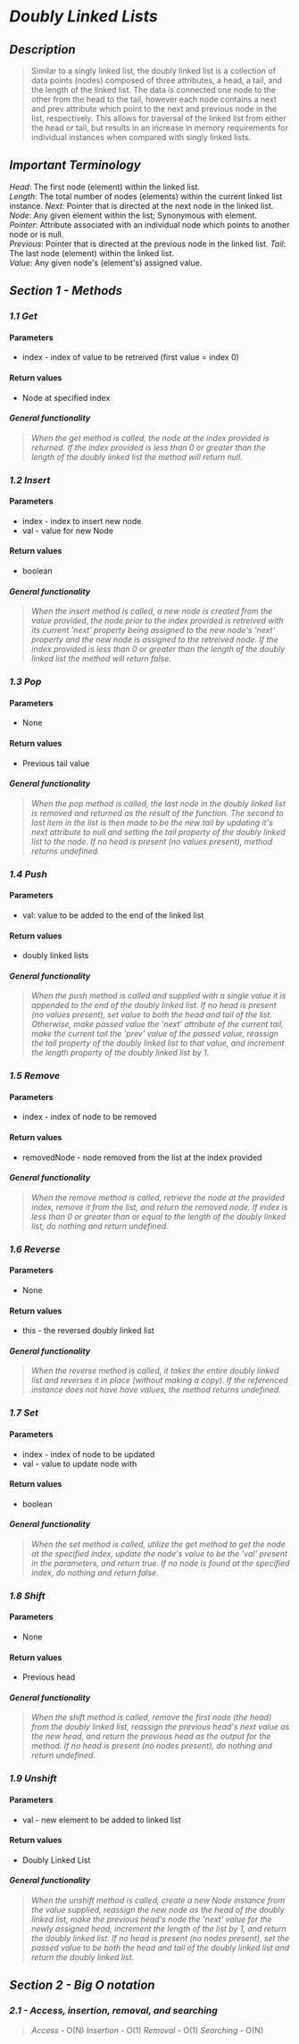 # ***Doubly Linked Lists***

## ***Description***
> Similar to a singly linked list, the doubly linked list is a collection of data points (nodes) composed of three attributes, a head, a tail, and the length of the linked list. The data is connected one node to the other from the head to the tail, however each node contains a next and prev attribute which point to the next and previous node in the list, respectively. This allows for traversal of the linked list from either the head or tail, but results in an increase in memory requirements for individual instances when compared with singly linked lists.

## ***Important Terminology***
  *Head*: The first node (element) within the linked list.  
  *Length*: The total number of nodes (elements) within the current linked list instance.
  *Next*: Pointer that is directed at the next node in the linked list.  
  *Node*: Any given element within the list; Synonymous with element.  
  *Pointer*: Attribute associated with an individual node which points to another node or is null.  
  *Previous*: Pointer that is directed at the previous node in the linked list.
  *Tail*: The last node (element) within the linked list.  
  *Value*: Any given node's (element's) assigned value.  

## ***Section 1 - Methods***

### ***1.1 Get***

#### Parameters
  - index - index of value to be retreived (first value = index 0)

#### Return values
  - Node at specified index

#### ***General functionality***
> *When the get method is called, the node at the index provided is returned. If the index provided is less than 0 or greater than the length of the doubly linked list the method will return null.*

### ***1.2 Insert***

#### Parameters
  - index - index to insert new node
  - val - value for new Node

#### Return values
  - boolean

#### ***General functionality***
> *When the insert method is called, a new node is created from the value provided, the node prior to the index provided is retreived with its current 'next' property being assigned to the new node's 'next' property and the new node is assigned to the retreived node. If the index provided is less than 0 or greater than the length of the doubly linked list the method will return false.*

### ***1.3 Pop***

#### Parameters
  - None

#### Return values
  - Previous tail value

#### ***General functionality***
> *When the pop method is called, the last node in the doubly linked list is removed and returned as the result of the function. The second to last item in the list is then made to be the new tail by updating it's next attribute to null and setting the tail property of the doubly linked list to the node. If no head is present (no values present), method returns undefined.*

### ***1.4 Push***

#### Parameters
  - val: value to be added to the end of the linked list

#### Return values
  - doubly linked lists

#### ***General functionality***
> *When the push method is called and supplied with a single value it is appended to the end of the doubly linked list. If no head is present (no values present), set value to both the head and tail of the list. Otherwise, make passed value the 'next' attribute of the current tail, make the current tail the 'prev' value of the passed value, reassign the tail property of the doubly linked list to that value, and increment the length property of the doubly linked list by 1.*

### ***1.5 Remove***

#### Parameters
  - index - index of node to be removed

#### Return values
  - removedNode - node removed from the list at the index provided

#### ***General functionality***
> *When the remove method is called, retrieve the node at the provided index, remove it from the list, and return the removed node. If index is less than 0 or greater than or equal to the length of the doubly linked list, do nothing and return undefined.*

### ***1.6 Reverse***

#### Parameters
  - None

#### Return values
  - this - the reversed doubly linked list

#### ***General functionality***
> *When the reverse method is called, it takes the entire doubly linked list and reverses it in place (without making a copy). If the referenced instance does not have have values, the method returns undefined.*

### ***1.7 Set***

#### Parameters
  - index - index of node to be updated
  - val - value to update node with

#### Return values
  - boolean

#### ***General functionality***
> *When the set method is called, utilize the get method to get the node at the specified index, update the node's value to be the 'val' present in the parameters, and return true. If no node is found at the specified index, do nothing and return false.*

### ***1.8 Shift***

#### Parameters
  - None

#### Return values
  - Previous head

#### ***General functionality***
> *When the shift method is called, remove the first node (the head) from the doubly linked list, reassign the previous head's next value as the new head, and return the previous head as the output for the method. If no head is present (no nodes present), do nothing and return undefined.*

### ***1.9 Unshift***

#### Parameters
  - val - new element to be added to linked list

#### Return values
  - Doubly Linked List 

#### ***General functionality***
> *When the unshift method is called, create a new Node instance from the value supplied, reassign the new node as the head of the doubly linked list, make the previous head's node the 'next' value for the newly assigned head, increment the length of the list by 1, and return the doubly linked list. If no head is present (no nodes present), set the passed value to be both the head and tail of the doubly linked list and return the doubly linked list.*


## ***Section 2 - Big O notation***

### ***2.1 - Access, insertion, removal, and searching***
> *Access* - O(N)
> *Insertion* - O(1)
> *Removal* - O(1)
> *Searching* - O(N)
